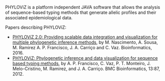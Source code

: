 PHYLOViZ is a platform independent JAVA software that allows the analysis of sequence-based typing methods that generate allelic profiles and their associated epidemiological data.

Papers describing PHYLOViZ:
* [PHYLOViZ 2.0: Providing scalable data integration and visualization for multiple phylogenetic inference methods](http://dx.doi.org/10.1093/bioinformatics/btw582), by M. Nascimento, A. Sousa, M. Ramirez A. P. Francisco, J. A. Carriço and C. Vaz. Bioinformatics, 2016.
* [PHYLOViZ: Phylogenetic inference and data visualization for sequence based typing methods](http://dx.doi.org/10.1186/1471-2105-13-87), by A. P. Francisco, C. Vaz, P. T. Monteiro, J. Melo-Cristino, M. Ramirez, and J. A. Carriço. BMC Bioinformatics, 13:87, 2012.

